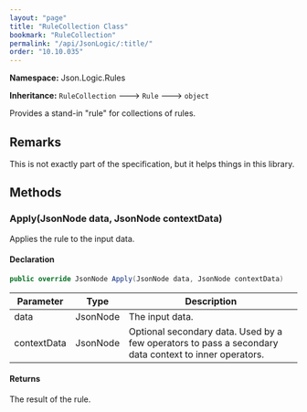 ```yaml
---
layout: "page"
title: "RuleCollection Class"
bookmark: "RuleCollection"
permalink: "/api/JsonLogic/:title/"
order: "10.10.035"
---
```

**Namespace:** Json.Logic.Rules

**Inheritance:**
`RuleCollection`
 🡒 
`Rule`
 🡒 
`object`

Provides a stand-in "rule" for collections of rules.

## Remarks

This is not exactly part of the specification, but it helps things in this library.

## Methods

### Apply(JsonNode data, JsonNode contextData)

Applies the rule to the input data.

#### Declaration

```c#
public override JsonNode Apply(JsonNode data, JsonNode contextData)
```

| Parameter | Type | Description |
|---|---|---|
| data | JsonNode | The input data. |
| contextData | JsonNode | Optional secondary data.  Used by a few operators to pass a secondary     data context to inner operators. |


#### Returns

The result of the rule.

